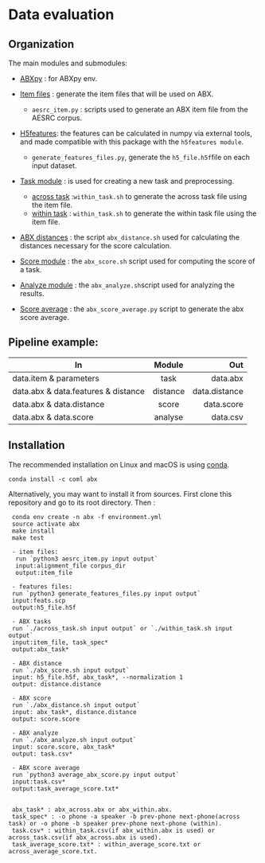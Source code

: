 
Data evaluation
===============
   
Organization
-------------

The main modules and submodules:
- [ABXpy](https://github.com/bootphon/ABXpy) : for ABXpy env.
- [Item files](https://github.com/bootphon/ABX-accent/tree/main/abx-accent/scripts/evals/generate_item_files) : generate the item files that will be used on ABX.
    - `aesrc_item.py` : scripts used to generate an ABX item file from the AESRC corpus.

- [H5features](https://github.com/bootphon/ABX-accent/tree/main/abx-accent/scripts/evals/generate_abx_score/h5features): the features can be calculated in numpy via external tools, and made compatible with this package with the `h5features module`.
    - `generate_features_files.py`, generate the `h5_file.h5f`file on each input dataset.        
- [Task module](https://docs.cognitive-ml.fr/ABXpy/ABXpy.html#task-module) : is used for creating a new task and preprocessing.
    - [across task](https://github.com/bootphon/ABX-accent/blob/main/abx-accent/scripts/evals/generate_abx_score/across_task.sh) :`within_task.sh` to generate the across task file using the item file.
    - [within task](https://github.com/bootphon/ABX-accent/blob/main/abx-accent/scripts/evals/generate_abx_score/within_task.sh) : `within_task.sh` to generate the within task file using the item file.
- [ABX distances](https://docs.cognitive-ml.fr/ABXpy/ABXpy.distances.html) : the script `abx_distance.sh` used for calculating the distances necessary for the score calculation.
- [Score module](https://docs.cognitive-ml.fr/ABXpy/ABXpy.html#score-module) : the `abx_score.sh` script  used for computing the score of a task.
- [Analyze module](https://docs.cognitive-ml.fr/ABXpy/ABXpy.html#analyze-module) : the `abx_analyze.sh`script used for analyzing the results.
- [Score average](https://github.com/bootphon/AESRC/results/average) : the `abx_score_average.py` script to generate the abx score average. 
    
Pipeline example:
-----------------

 
| In                                          | Module   | Out             |
|---------------------------------------------|:--------:|----------------:|
|  data.item & parameters                     | task     |  data.abx      |
|  data.abx & data.features & distance        | distance |  data.distance |
|  data.abx &  data.distance                  | score    |  data.score    |
|  data.abx & data.score                      | analyse  |  data.csv      |



Installation
------------

The recommended installation on Linux and macOS is using [conda](https://docs.conda.io/en/latest/miniconda.html).

  `conda install -c coml abx`

Alternatively, you may want to install it from sources. First clone
this repository and go to its root directory. Then :

     conda env create -n abx -f environment.yml
     source activate abx
     make install
     make test

     - item files: 
      run `python3 aesrc_item.py input output`
      input:alignment_file corpus_dir
      output:item_file
      
     - features files:
     run `python3 generate_features_files.py input output`
     input:feats.scp
     output:h5_file.h5f
     
     - ABX tasks
     run `./across_task.sh input output` or `./within_task.sh input output`
     input:item_file, task_spec*
     output:abx_task*
     
     - ABX distance
     run `./abx_score.sh input output`
     input: h5_file.h5f, abx_task*, --normalization 1
     output: distance.distance
     
     - ABX score
     run `./abx_distance.sh input output`
     input: abx_task*, distance.distance
     output: score.score
     
     - ABX analyze
     run `./abx_analyze.sh input output`
     input: score.score, abx_task*
     output: task.csv*
     
     - ABX score average
     run `python3 average_abx_score.py input output`
     input:task.csv* 
     output:task_average_score.txt* 
     

     abx_task* : abx_across.abx or abx_within.abx.
     task_spec* : -o phone -a speaker -b prev-phone next-phone(across task) or -o phone -b speaker prev-phone next-phone (within).
     task.csv* : within_task.csv(if abx_within.abx is used) or across_task.csv(if abx_across.abx is used).
     task_average_score.txt* : within_average_score.txt or across_average_score.txt.
